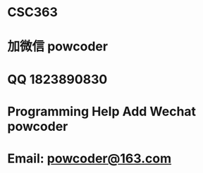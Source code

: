 # CSC363
# 加微信 powcoder

# QQ 1823890830

# Programming Help Add Wechat powcoder

# Email: powcoder@163.com

